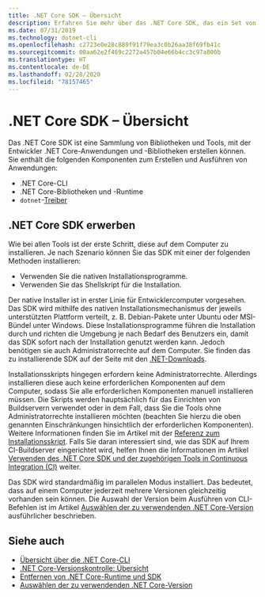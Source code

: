 ```yaml
---
title: .NET Core SDK – Übersicht
description: Erfahren Sie mehr über das .NET Core SDK, das ein Set von Bibliotheken und Tools zum Erstellen von .NET Core-Projekten ist.
ms.date: 07/31/2019
ms.technology: dotnet-cli
ms.openlocfilehash: c2723e0e28c889f91f79ea3c0b26aa38f69fb41c
ms.sourcegitcommit: 00aa62e2f469c2272a457b04e66b4cc3c97a800b
ms.translationtype: HT
ms.contentlocale: de-DE
ms.lasthandoff: 02/28/2020
ms.locfileid: "78157465"
---
```

# <a name="net-core-sdk-overview"></a>.NET Core SDK – Übersicht

Das .NET Core SDK ist eine Sammlung von Bibliotheken und Tools, mit der Entwickler .NET Core-Anwendungen und -Bibliotheken erstellen können. Sie enthält die folgenden Komponenten zum Erstellen und Ausführen von Anwendungen:

- .NET Core-CLI
- .NET Core-Bibliotheken und -Runtime
- `dotnet`-[Treiber](tools/index.md#driver)

## <a name="acquiring-the-net-core-sdk"></a>.NET Core SDK erwerben

Wie bei allen Tools ist der erste Schritt, diese auf dem Computer zu installieren. Je nach Szenario können Sie das SDK mit einer der folgenden Methoden installieren:

- Verwenden Sie die nativen Installationsprogramme.
- Verwenden Sie das Shellskript für die Installation.

Der native Installer ist in erster Linie für Entwicklercomputer vorgesehen. Das SDK wird mithilfe des nativen Installationsmechanismus der jeweils unterstützten Plattform verteilt, z. B. Debian-Pakete unter Ubuntu oder MSI-Bündel unter Windows. Diese Installationsprogramme führen die Installation durch und richten die Umgebung je nach Bedarf des Benutzers ein, damit das SDK sofort nach der Installation genutzt werden kann. Jedoch benötigen sie auch Administratorrechte auf dem Computer. Sie finden das zu installierende SDK auf der Seite mit den [.NET-Downloads](https://dotnet.microsoft.com/download).

Installationsskripts hingegen erfordern keine Administratorrechte. Allerdings installieren diese auch keine erforderlichen Komponenten auf dem Computer, sodass Sie alle erforderlichen Komponenten manuell installieren müssen. Die Skripts werden hauptsächlich für das Einrichten von Buildservern verwendet oder in dem Fall, dass Sie die Tools ohne Administratorrechte installieren möchten (beachten Sie hierzu die oben genannten Einschränkungen hinsichtlich der erforderlichen Komponenten). Weitere Informationen finden Sie im Artikel mit der [Referenz zum Installationsskript](tools/dotnet-install-script.md). Falls Sie daran interessiert sind, wie das SDK auf Ihrem CI-Buildserver eingerichtet wird, helfen Ihnen die Informationen im Artikel [Verwenden des .NET Core SDK und der zugehörigen Tools in Continuous Integration (CI)](tools/using-ci-with-cli.md) weiter.

Das SDK wird standardmäßig im parallelen Modus installiert. Das bedeutet, dass auf einem Computer jederzeit mehrere Versionen gleichzeitig vorhanden sein können. Die Auswahl der Version beim Ausführen von CLI-Befehlen ist im Artikel [Auswählen der zu verwendenden .NET Core-Version](versions/selection.md) ausführlicher beschrieben.

## <a name="see-also"></a>Siehe auch

- [Übersicht über die .NET Core-CLI](tools/index.md)
- [.NET Core-Versionskontrolle: Übersicht](versions/index.md)
- [Entfernen von .NET Core-Runtime und SDK](versions/remove-runtime-sdk-versions.md)
- [Auswählen der zu verwendenden .NET Core-Version](versions/selection.md)
